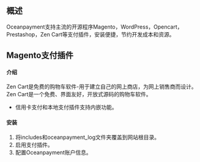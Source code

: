 <h2>概述</h4>
Oceanpayment支持主流的开源程序Magento，WordPress，Opencart，Prestashop，Zen Cart等支付插件，安装便捷，节约开发成本和资源。

<h2>Magento支付插件</h2>
<h4>介绍</h4>
Zen Cart是免费的购物车软件-用于建立自己的网上商店，为网上销售商而设计。Zen Cart是一个免费、界面友好，开放式源码的购物车软件。
<ul>
  <li>信用卡支付和本地支付插件支持内嵌功能。</li>
</ul>
<h4>安装</h4>
<ol>
    <li>将includes和oceanpayment_log文件夹覆盖到网站根目录。</li>
    <li>启用支付插件。</li>
    <li>配置Oceanpayment账户信息。</li>
</ol>
